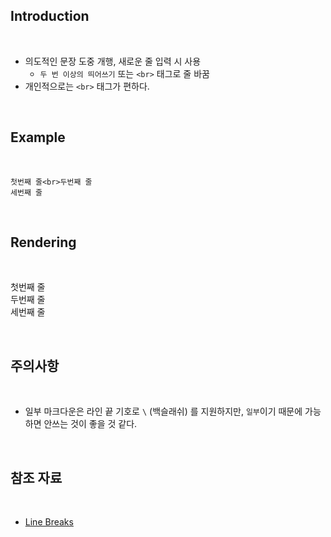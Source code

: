 ## Introduction

<br>

- 의도적인 문장 도중 개행, 새로운 줄 입력 시 사용
    - `두 번 이상의 띄어쓰기` 또는 `<br>` 태그로 줄 바꿈
- 개인적으로는 `<br>` 태그가 편하다.

<br>

## Example

<br>

```text
첫번째 줄<br>두번째 줄  
세번째 줄
```

<br>

## Rendering

<br>

첫번째 줄<br>두번째 줄  
세번째 줄

<br>

## 주의사항

<br>

- 일부 마크다운은 라인 끝 기호로 `\` (백슬래쉬) 를 지원하지만, `일부`이기 때문에 가능하면 안쓰는 것이 좋을 것 같다.

<br>

## 참조 자료

<br>

- [Line Breaks](https://www.markdownguide.org/basic-syntax/#line-breaks)
